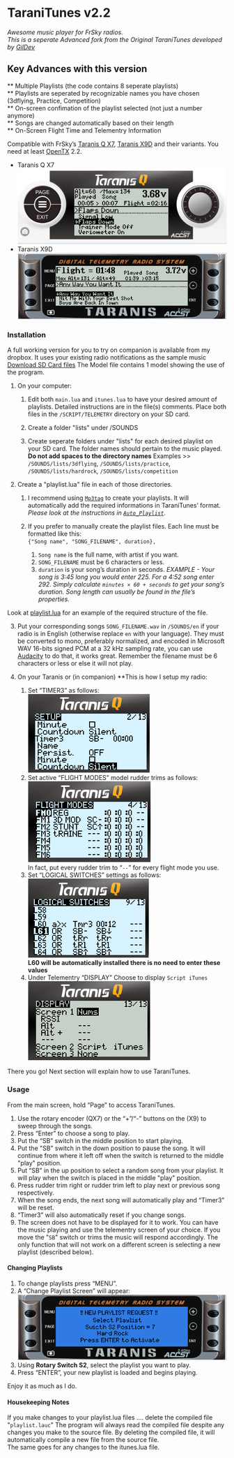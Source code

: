 TaraniTunes v2.2 
===========
*Awesome music player for FrSky radios.*  
*This is a seperate Advanced fork from the Original TaraniTunes developed by [GilDev](https://github.com/GilDev)*

Key Advances with this version
------------------------------
** Multiple Playlists (the code contains 8 seperate playlists)  
** Playlists are seperated by recognizable names you have chosen (3dflying, Practice, Competition)  
** On-screen confimation of the playlist selected (not just a number anymore)  
** Songs are changed automatically based on their length  
** On-Screen Flight Time and Telementry Information   

Compatible with FrSky’s [Taranis Q X7](https://www.frsky-rc.com/product/taranis-q-x7-2), [Taranis X9D](https://www.frsky-rc.com/product/taranis-x9d-plus-2) and their variants.
You need at least [OpenTX](http://www.open-tx.org) 2.2.

* Taranis Q X7  
  ![Taranis QX7](Screenshots/TaraniTunesQX7.PNG)  
* Taranis X9D  
  ![Taranis X9D](Screenshots/TaraniTunesX9D.PNG)

### Installation

A full working version for you to try on companion is available from my dropbox.  It uses your existing radio notifications as the sample music  [Download SD Card files](https://www.dropbox.com/sh/ojqjugozk2s4e9e/AADaXwY6DARqot-Jig9Xvx3Pa?dl=0) The Model file contains 1 model showing the use of the program.   

1. On your computer:
	1. Edit both `main.lua` and `itunes.lua` to have your desired amount of playlists. Detailed instructions are in the file(s) comments. Place both files in the `/SCRIPT/TELEMETRY` directory on your SD card.  

	2. Create a folder "lists" under /SOUNDS
	
	3. Create seperate folders under "lists" for each desired playlist on your SD card. The folder names should pertain to the music played. **Do not add spaces to the directory names**
Examples >> `/SOUNDS/lists/3dflying`, `/SOUNDS/lists/practice`, `/SOUNDS/lists/hardrock`, `/SOUNDS/lists/competition`

2. Create a "playlist.lua" file in each of those directories.
	1. I recommend using [`Mp3tag`](https://www.mp3tag.de/en/index.html) to create your playlists. It will automatically add the required informations in TaraniTunes’ format. *Please look at the instructions in [`Auto_Playlist`](/Auto_Playlist)*.

	2.  If you prefer to manually create the playlist files. Each line must be formatted like this:   
	`{"Song name", "SONG_FILENAME", duration},` 
		1. `Song name` is the full name, with artist if you want.
		2. `SONG_FILENAME` must be 6 characters or less. 
		3. `duration` is your song’s duration in seconds. *EXAMPLE - Your song is 3:45 long you would enter 225. For a 4:52 song enter 292. Simply calculate `minutes × 60 + seconds` to get your song’s duration. Song length can usually be found in the file’s properties.*  
 
 Look at [playlist.lua](playlist.lua) for an example of the required structure of the file.

3. Put your corresponding songs `SONG_FILENAME.wav` in `/SOUNDS/en` if your radio is in English (otherwise replace `en` with your language). They must be converted to mono, preferably normalized, and encoded in Microsoft WAV 16-bits signed PCM at a 32 kHz sampling rate, you can use [Audacity](http://www.audacityteam.org) to do that, it works great. Remember the filename must be 6 characters or less or else it will not play.

4. On your Taranis or (in companion) **This is how I setup my radio:
	1. Set “TIMER3” as follows:      
	![Timer settings](Screenshots/timer.PNG)  
	2. Set active “FLIGHT MODES” model rudder trims as follows:     
	![Flight modes settings](Screenshots/trims.PNG)  
	In fact, put every rudder trim to “`--`” for every flight mode you use.  
	3. Set “LOGICAL SWITCHES” settings as follows:  
	![Logical Switch Settings](Screenshots/LogicalSwitch.PNG)  
	**L60 will be automatically installed there is no need to enter these values**
	4. Under Telementry “DISPLAY” Choose to display `Script iTunes`  
	![Display settings](Screenshots/DisplaySettings.PNG)
	
There you go! Next section will explain how to use TaraniTunes.

### Usage

From the main screen, hold “Page” to access TaraniTunes.
1. Use the rotary encoder (QX7) or the “+”/“-” buttons on the (X9) to sweep through the songs.
2. Press “Enter” to choose a song to play.
3. Put the “SB” switch in the middle position to start playing.
4. Put the "SB" switch in the down position to pause the song. It will continue from where it left off when the switch is returned to the middle "play" position.
5. Put “SB” in the up position to select a random song from your playlist. It will play when the switch is placed in the middle "play" position.
6. Press rudder trim right or rudder trim left to play next or previous song respectively.
7. When the song ends, the next song will automatically play and “Timer3” will be reset.
8. “Timer3” will also automatically reset if you change songs.
9.  The screen does not have to be displayed for it to work.  You can have the music playing and use the telementry screen of your choice.  If you move the "`SB`" switch or trims the music will respond accordingly.  The only function that will not work on a different screen is selecting a new playlist (described below).

#### Changing Playlists

1. To change playlists press “MENU”.
2. A “Change Playlist Screen” will appear:  
![Change Playlist](Screenshots/ChangeList.PNG)     
3. Using **Rotary Switch S2**, select the playlist you want to play.
4. Press “ENTER”, your new playlist is loaded and begins playing.

Enjoy it as much as I do.

####  Housekeeping Notes  
If you make changes to your playlist.lua files .... delete the compiled file "`playlist.lauc`" The program will always read the compiled file despite any changes you make to the source file.   By deleting the compiled file, it will automatically compile a new file from the source file.  
The same goes for any changes to the itunes.lua file.
